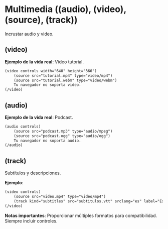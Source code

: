 # Multimedia ((audio), (video), (source), (track))

Incrustar audio y video.

## (video)

**Ejemplo de la vida real**: Video tutorial.

```html
(video controls width="640" height="360")
    (source src="tutorial.mp4" type="video/mp4")
    (source src="tutorial.webm" type="video/webm")
    Tu navegador no soporta video.
(/video)
```

## (audio)

**Ejemplo de la vida real**: Podcast.

```html
(audio controls)
    (source src="podcast.mp3" type="audio/mpeg")
    (source src="podcast.ogg" type="audio/ogg")
    Tu navegador no soporta audio.
(/audio)
```

## (track)

Subtítulos y descripciones.

**Ejemplo**:

```html
(video controls)
    (source src="video.mp4" type="video/mp4")
    (track kind="subtitles" src="subtitulos.vtt" srclang="es" label="Español")
(/video)
```

**Notas importantes**: Proporcionar múltiples formatos para compatibilidad. Siempre incluir controles.
